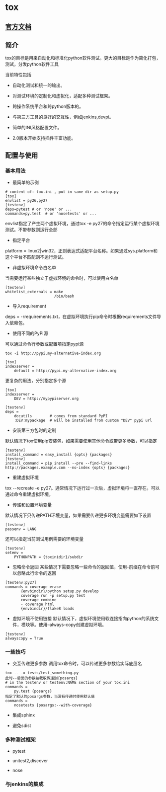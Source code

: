 # tox

## [官方文档](http://tox.readthedocs.io/en/latest/)

## 简介

tox的目标是用来自动化和标准化python软件测试。更大的目标是作为简化打包，测试，分发python软件工具

当前特性包括

- 自动化测试和统一的输出。

- 对测试环境的定制化和虚拟化，适配多种测试框架。

- 跨操作系统平台和跨python版本的。

- 与第三方工具的良好的交互性，例如jenkins,devpi。

- 简单的INI风格配置文件。

- 2.0版本开始支持插件丰富功能。


## 配置与使用

### 基本用法

- 最简单的示例

```
# content of: tox.ini , put in same dir as setup.py
[tox]
envlist = py26,py27
[testenv]
deps=pytest # or 'nose' or ...
commands=py.test  # or 'nosetests' or ...
```
envlist指定了产生两个虚拟环境，通过tox -e py27的命令指定运行某个虚拟环境测试。不带参数则运行全部

- 指定平台

platform = linux2|win32，正则表达式适配平台名称。如果通过sys.platform和这个平台不匹配则不运行测试。

- 非虚拟环境命令白名单

当需要运行某些独立于虚拟环境的命令时，可以使用白名单
```
[testenv]
whitelist_externals = make
                      /bin/bash
```

- 导入requirement

deps = -rrequirements.txt，在虚拟环境执行pip命令时根据requirements文件导入依赖包。

- 使用不同的PyPI源

可以通过命令行参数或配置项指定pypi源
```
tox -i http://pypi.my-alternative-index.org

[tox]
indexserver =
    default = http://pypi.my-alternative-index.org
```
更复杂的用法，分别指定多个源
```
[tox]
indexserver =
    DEV = http://mypypiserver.org

[testenv]
deps =
    docutils        # comes from standard PyPI
    :DEV:mypackage  # will be installed from custom "DEV" pypi url
```

- 安装第三方包时的定制

默认情况下tox使用pip安装包，如果需要使用其他命令或带更多参数，可以指定
```
[testenv]
install_command = easy_install {opts} {packages}
[testenv]
install_command = pip install --pre --find-links http://packages.example.com --no-index {opts} {packages}
```

- 重建虚拟环境

tox --recreate -e py27。通常情况下运行过一次后，虚拟环境将一直存在。可以通过命令重建虚拟环境。

- 传递和设置环境变量

默认情况下只传递PATH环境变量，如果需要传递更多环境变量需要如下设置
```
[testenv]
passenv = LANG
```
还可以指定当前测试用例需要的环境变量
```
[testenv]
setenv =
    PYTHONPATH = {toxinidir}/subdir
```

- 忽略命令返回
某些情况下需要忽略一些命令的返回值，使用-前缀在命令前可以忽略此行命令的返回
```
[testenv:py27]
commands = coverage erase
       {envbindir}/python setup.py develop
       coverage run -p setup.py test
       coverage combine
       - coverage html
       {envbindir}/flake8 loads
```

- 虚拟环境不使用链接
默认情况下，虚拟环境使用软连接指向python的系统文件，模块等。使用–always-copy创建虚拟环境。
```
[testenv]
alwayscopy = True
```

### 一些技巧

- 交互传递更多参数
调用tox命令时，可以传递更多参数给实际底层名
```
tox -- -x tests/test_something.py
此时--后面的参数被截取传递到{posargs}
# in the testenv or testenv:NAME section of your tox.ini
commands =
    py.test {posargs}
指定了默认的posargs参数，当没有传递时使用默认值
commands =
    nosetests {posargs:--with-coverage}
```

- 集成sphinx

- 避免sdist

### 多种测试框架

- pytest

- unitest2,discover

- nose

### 与jenkins的集成


